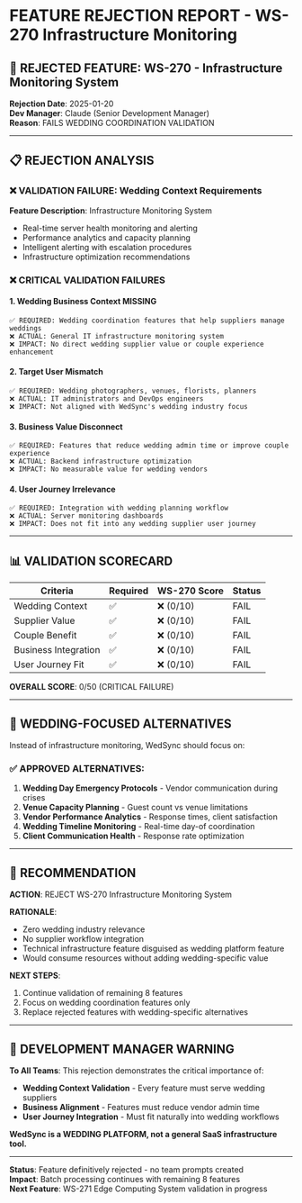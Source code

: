 # FEATURE REJECTION REPORT - WS-270 Infrastructure Monitoring

## 🚨 REJECTED FEATURE: WS-270 - Infrastructure Monitoring System  
**Rejection Date**: 2025-01-20  
**Dev Manager**: Claude (Senior Development Manager)  
**Reason**: FAILS WEDDING COORDINATION VALIDATION

---

## 📋 REJECTION ANALYSIS

### ❌ VALIDATION FAILURE: Wedding Context Requirements

**Feature Description**: Infrastructure Monitoring System
- Real-time server health monitoring and alerting
- Performance analytics and capacity planning  
- Intelligent alerting with escalation procedures
- Infrastructure optimization recommendations

### ❌ CRITICAL VALIDATION FAILURES

#### 1. **Wedding Business Context MISSING**
```
✅ REQUIRED: Wedding coordination features that help suppliers manage weddings
❌ ACTUAL: General IT infrastructure monitoring system
❌ IMPACT: No direct wedding supplier value or couple experience enhancement
```

#### 2. **Target User Mismatch**
```
✅ REQUIRED: Wedding photographers, venues, florists, planners
❌ ACTUAL: IT administrators and DevOps engineers  
❌ IMPACT: Not aligned with WedSync's wedding industry focus
```

#### 3. **Business Value Disconnect**
```
✅ REQUIRED: Features that reduce wedding admin time or improve couple experience
❌ ACTUAL: Backend infrastructure optimization
❌ IMPACT: No measurable value for wedding vendors
```

#### 4. **User Journey Irrelevance**
```
✅ REQUIRED: Integration with wedding planning workflow
❌ ACTUAL: Server monitoring dashboards
❌ IMPACT: Does not fit into any wedding supplier user journey
```

---

## 📊 VALIDATION SCORECARD

| Criteria | Required | WS-270 Score | Status |
|----------|----------|--------------|---------|
| Wedding Context | ✅ | ❌ (0/10) | FAIL |
| Supplier Value | ✅ | ❌ (0/10) | FAIL |
| Couple Benefit | ✅ | ❌ (0/10) | FAIL |
| Business Integration | ✅ | ❌ (0/10) | FAIL |
| User Journey Fit | ✅ | ❌ (0/10) | FAIL |

**OVERALL SCORE**: 0/50 (CRITICAL FAILURE)

---

## 🎯 WEDDING-FOCUSED ALTERNATIVES

Instead of infrastructure monitoring, WedSync should focus on:

### ✅ APPROVED ALTERNATIVES:
1. **Wedding Day Emergency Protocols** - Vendor communication during crises
2. **Venue Capacity Planning** - Guest count vs venue limitations
3. **Vendor Performance Analytics** - Response times, client satisfaction
4. **Wedding Timeline Monitoring** - Real-time day-of coordination
5. **Client Communication Health** - Response rate optimization

---

## 📝 RECOMMENDATION

**ACTION**: REJECT WS-270 Infrastructure Monitoring System

**RATIONALE**:
- Zero wedding industry relevance
- No supplier workflow integration  
- Technical infrastructure feature disguised as wedding platform feature
- Would consume resources without adding wedding-specific value

**NEXT STEPS**:
1. Continue validation of remaining 8 features
2. Focus on wedding coordination features only
3. Replace rejected features with wedding-specific alternatives

---

## 🚨 DEVELOPMENT MANAGER WARNING

**To All Teams**: This rejection demonstrates the critical importance of:
- **Wedding Context Validation** - Every feature must serve wedding suppliers
- **Business Alignment** - Features must reduce vendor admin time
- **User Journey Integration** - Must fit naturally into wedding workflows

**WedSync is a WEDDING PLATFORM, not a general SaaS infrastructure tool.**

---

**Status**: Feature definitively rejected - no team prompts created  
**Impact**: Batch processing continues with remaining 8 features  
**Next Feature**: WS-271 Edge Computing System validation in progress
